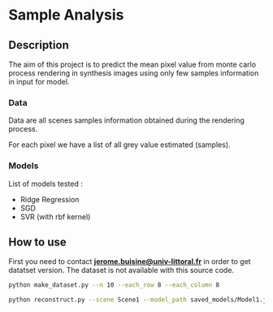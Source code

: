 # Sample Analysis

## Description

The aim of this project is to predict the mean pixel value from monte carlo process rendering in synthesis images using only few samples information in input for model.


### Data

Data are all scenes samples information obtained during the rendering process.

For each pixel we have a list of all grey value estimated (samples).

### Models
List of models tested :
- Ridge Regression
- SGD
- SVR (with rbf kernel)


## How to use

First you need to contact **jerome.buisine@univ-littoral.fr** in order to get datatset version. The dataset is not available with this source code.


```bash
python make_dataset.py --n 10 --each_row 8 --each_column 8
```

```bash
python reconstruct.py --scene Scene1 --model_path saved_models/Model1.joblib --n 10 --image_name output.png
```

